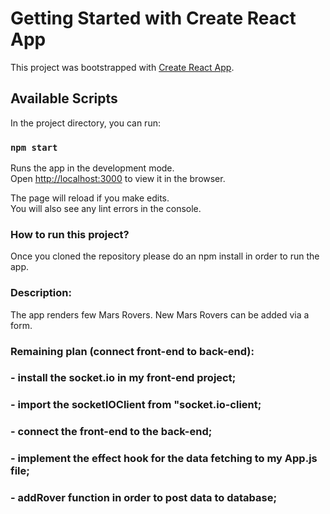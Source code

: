 # Getting Started with Create React App

This project was bootstrapped with [Create React App](https://github.com/facebook/create-react-app).

## Available Scripts

In the project directory, you can run:

### `npm start`

Runs the app in the development mode.\
Open [http://localhost:3000](http://localhost:3000) to view it in the browser.

The page will reload if you make edits.\
You will also see any lint errors in the console.

### How to run this project?
Once you cloned the repository please do an npm install in order to run the app.

### Description:
The app renders few Mars Rovers.
New Mars Rovers can be added via a form.


### Remaining plan (connect front-end to back-end):
  ### - install the socket.io in my front-end project;
  ### - import the socketIOClient from "socket.io-client;
  ### - connect the front-end to the back-end;
  ### - implement the effect hook for the data fetching to my App.js file;
  ### - addRover function in order to post data to database;
  
  
  





